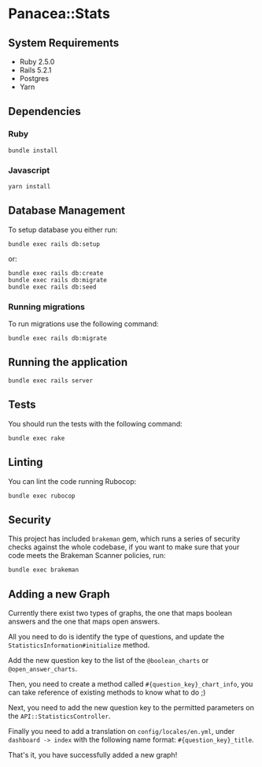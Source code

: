 # Panacea::Stats

## System Requirements

- Ruby 2.5.0
- Rails 5.2.1
- Postgres
- Yarn

## Dependencies

### Ruby

    bundle install

### Javascript

    yarn install

## Database Management

To setup database you either run:

    bundle exec rails db:setup

or:

    bundle exec rails db:create
    bundle exec rails db:migrate
    bundle exec rails db:seed

### Running migrations

To run migrations use the following command:

    bundle exec rails db:migrate

## Running the application

    bundle exec rails server

## Tests

You should run the tests with the following command:

    bundle exec rake

## Linting

You can lint the code running Rubocop:

    bundle exec rubocop

## Security

This project has included `brakeman` gem, which runs a series of security checks against the whole codebase, if you want
to make sure that your code meets the Brakeman Scanner policies, run:

    bundle exec brakeman

## Adding a new Graph

Currently there exist two types of graphs, the one that maps boolean answers and the one that maps open answers.

All you need to do is identify the type of questions, and update the `StatisticsInformation#initialize` method.

Add the new question key to the list of the `@boolean_charts` or `@open_answer_charts`.

Then, you need to create a method called `#{question_key}_chart_info`, you can take reference of existing methods to know what to do ;)

Next, you need to add the new question key to the permitted parameters on the `API::StatisticsController`.

Finally you need to add a translation on `config/locales/en.yml`, under `dashboard -> index` with the following name format: `#{question_key}_title`.

That's it, you have successfully added a new graph!

